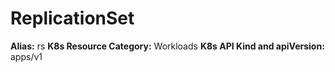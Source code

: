 # ReplicationSet

**Alias:** rs
**K8s Resource Category:** Workloads
**K8s API Kind and apiVersion:** apps/v1
